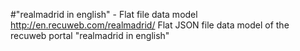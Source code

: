 #"realmadrid in english" - Flat file data model
http://en.recuweb.com/realmadrid/
Flat JSON file data model of the recuweb portal "realmadrid in english"

